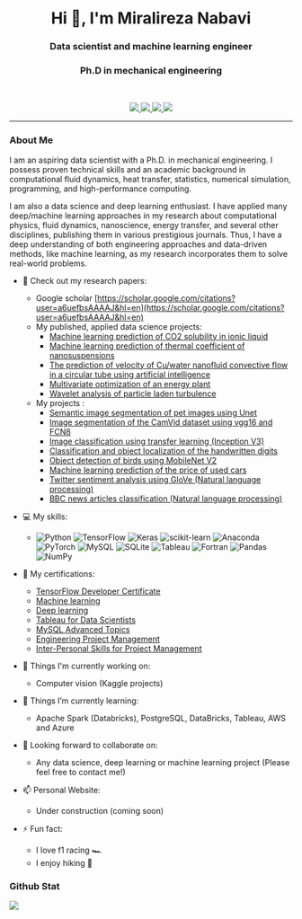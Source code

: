 <h1 align="center">Hi 👋, I'm Miralireza Nabavi</h1>
<h3 align="center">Data scientist and machine learning engineer</h3>
<h3 align="center">Ph.D in mechanical engineering</h3>

<br>

<p align="center">
   
   <a href="https://www.linkedin.com/in/alnbvy/">
      <img src="https://img.shields.io/badge/LinkedIn-alnbvy-informational?style=for-the-badge&labelColor=black&logo=linkedin&logoColor=0077b5&&color=0077b5"/>
  </a>
   
   <a href="mailto:nabavyalireza@gmail.com">
  <img src="https://img.shields.io/badge/Gmail-nabavyalireza@gmail.com-informational?style=for-the-badge&labelColor=black&logoColor=d14836&logo=gmail&color=d14836"/>
  </a> 
  
  <a href="https://mobile.twitter.com/malnbvy">
  <img src="https://img.shields.io/badge/Twitter-@malnbvy-informational?style=for-the-badge&labelColor=black&logo=twitter&logoColor=#1DA1F2&color=1da1f2">
  </a>
  
  <a href="https://scholar.google.com/citations?user=a6uefbsAAAAJ&hl=en">
  <img src="https://img.shields.io/badge/Google scholar-Miralireza Nabavi-informational?style=for-the-badge&labelColor=black&logo=GoogleScholar&logoColor=#1DA1F2&color=1da1f2">
  </a>
</p>


---

### About Me

I am an aspiring data scientist with a Ph.D. in mechanical engineering. I possess proven technical skills and an academic background in computational fluid dynamics, heat transfer, statistics, numerical simulation, programming, and high-performance computing.

I am also a data science and deep learning enthusiast. I have applied many deep/machine learning approaches in my research about computational physics, fluid dynamics, nanoscience, energy transfer, and several other disciplines, publishing them in various prestigious journals. Thus, I have a deep understanding of both engineering approaches and data-driven methods, like machine learning, as my research incorporates them to solve real-world problems.


- 📘 Check out my research papers:
   - Google scholar [https://scholar.google.com/citations?user=a6uefbsAAAAJ&hl=en](https://scholar.google.com/citations?user=a6uefbsAAAAJ&hl=en)
   - My published, applied data science projects:
     - [Machine learning prediction of CO2 solubility in ionic liquid](https://doi.org/10.1016/j.eti.2021.101484)
     - [Machine learning prediction of thermal coefficient of nanosuspensions](https://doi.org/10.1007/s13204-021-01949-7)
     - [The prediction of velocity of Cu/water nanofluid convective flow in a circular tube using artificial intelligence](https://doi.org/10.1016/j.icheatmasstransfer.2021.105373)
     - [Multivariate optimization of an energy plant](https://doi.org/10.1016/j.seta.2021.101419)
     - [Wavelet analysis of particle laden turbulence](https://doi.org/10.1103/PhysRevFluids.7.044305)
   - My projects : 
     - [Semantic image segmentation of pet images using Unet](https://github.com/alnbvy/OxfordPets_Unet)
     - [Image segmentation of the CamVid dataset using vgg16 and FCN8](https://github.com/alnbvy/VGG16_FCN8_CamVid)
     - [Image classification using transfer learning (Inception V3)](https://github.com/alnbvy/InceptionV3_transfer_learning)
     - [Classification and object localization of the handwritten digits](https://github.com/alnbvy/Handwritten_digitis_bounding_box)
     - [Object detection of birds using MobileNet V2](https://github.com/alnbvy/Caltech_Birds_Object_Detection)
     - [Machine learning prediction of the price of used cars](https://github.com/alnbvy/UsedCarPrice)
     - [Twitter sentiment analysis using GloVe (Natural language processing)](https://github.com/alnbvy/TwitterSentimentGloVe)
     - [BBC news articles classification (Natural language processing)](https://github.com/alnbvy/BBCNewsClassifier)
- 💻 My skills:
   - ![Python](https://img.shields.io/badge/python-3670A0?style=flat&logo=python&logoColor=ffdd54) ![TensorFlow](https://img.shields.io/badge/TensorFlow-%23FF6F00.svg?style=flat&logo=TensorFlow&logoColor=white) ![Keras](https://img.shields.io/badge/Keras-%23D00000.svg?style=flat&logo=Keras&logoColor=white) ![scikit-learn](https://img.shields.io/badge/scikit--learn-%23F7931E.svg?style=flat&logo=scikit-learn&logoColor=white)  ![Anaconda](https://img.shields.io/badge/Anaconda-%2344A833.svg?style=flat&logo=anaconda&logoColor=white)  ![PyTorch](https://img.shields.io/badge/PyTorch-%23EE4C2C.svg?style=flat&logo=PyTorch&logoColor=white) ![MySQL](https://img.shields.io/badge/mysql-%2300f.svg?style=flat&logo=mysql&logoColor=white) 
 ![SQLite](https://img.shields.io/badge/sqlite-%2307405e.svg?style=flat&logo=sqlite&logoColor=white) ![Tableau](https://img.shields.io/badge/Tableau-%FFA07A.svg?style=flat&logo=Tableau&logoColor=white) ![Fortran](https://img.shields.io/badge/Fortran-3670A0?style=flat&logo=Fortran&logoColor=white)  ![Pandas](https://img.shields.io/badge/pandas-%23150458.svg?style=flat&logo=pandas&logoColor=white) ![NumPy](https://img.shields.io/badge/numpy-%23013243.svg?style=flat&logo=numpy&logoColor=white) 

- 📜 My certifications:
   - [TensorFlow Developer Certificate](https://www.credential.net/88c12194-60f1-456d-8752-02a2b9787da2#gs.8asftp)
   - [Machine learning](https://www.coursera.org/account/accomplishments/verify/5R9FMK7ML39P?utm_source=link&utm_medium=certificate&utm_content=cert_image&utm_campaign=sharing_cta&utm_product=course)
   - [Deep learning](https://www.coursera.org/account/accomplishments/specialization/4AT922UGGUFY?utm_source=link&utm_medium=certificate&utm_content=cert_image&utm_campaign=sharing_cta&utm_product=s12n)
   - [Tableau for Data Scientists](https://www.linkedin.com/learning/certificates/76b67d6a025991ce17093cf8f0252dc9f9f03c5d4021fedfbf8e353166dd471d?trk=share_certificate)
   - [MySQL Advanced Topics](https://www.linkedin.com/learning/certificates/7117a5aba7805efe46f36280e455c67c66b71dd31f2664f99b3822054fb80988?u=70944002)
   - [Engineering Project Management](https://github.com/alnbvy/alnbvy/blob/main/Pro%20EPICS%20Certificate%20Miralireza%20Nabavi%20Bavil%201.pdf)
   - [Inter-Personal Skills for Project Management](https://github.com/alnbvy/alnbvy/blob/main/Pro%20EPICS%20Certificate%20Miralireza%20Nabavi%20Bavil%202.pdf)

- 🔭 Things I'm currently working on:
   - Computer vision (Kaggle projects)

- 🌱 Things I’m currently learning:
   - Apache Spark (Databricks), PostgreSQL, DataBricks, Tableau, AWS and Azure

- 👬 Looking forward to collaborate on:
   - Any data science, deep learning or machine learning project (Please feel free to contact me!)
   
- 📫 Personal Website:
   - Under construction (coming soon)
   
- ⚡ Fun fact:
   - I love f1 racing 🏎️
   - I enjoy hiking 🌴
   
### Github Stat

![](https://github-readme-stats.vercel.app/api?username=alnbvy&count_private=true&show_icons=true&count_private=true)
